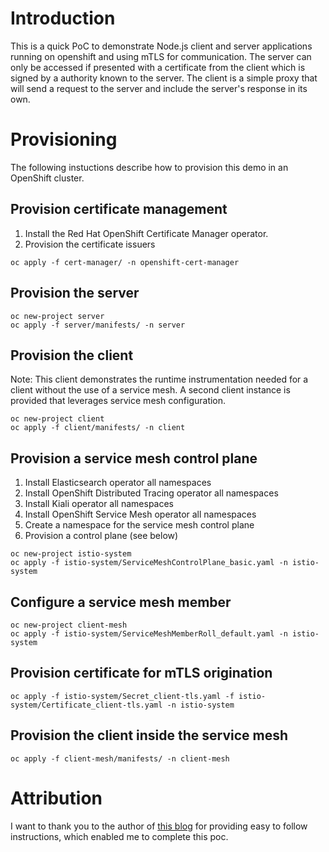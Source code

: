 # Introduction
This is a quick PoC to demonstrate Node.js client and server applications running on openshift and using mTLS for communication. The server can only be accessed if presented with a certificate from the client which is signed by a authority known to the server. The client is a simple proxy that will send a request to the server and include the server's response in its own.

# Provisioning

The following instuctions describe how to provision this demo in an OpenShift cluster.

## Provision certificate management

1. Install the Red Hat OpenShift Certificate Manager operator.
2. Provision the certificate issuers
```
oc apply -f cert-manager/ -n openshift-cert-manager
```

## Provision the server

```
oc new-project server
oc apply -f server/manifests/ -n server
```

## Provision the client

Note: This client demonstrates the runtime instrumentation needed for a client without the use of a service mesh. A second client instance is provided that leverages service mesh configuration.

```
oc new-project client
oc apply -f client/manifests/ -n client
```

## Provision a service mesh control plane

1. Install Elasticsearch operator all namespaces
2. Install OpenShift Distributed Tracing operator all namespaces
3. Install Kiali operator all namespaces
4. Install OpenShift Service Mesh operator all namespaces
5. Create a namespace for the service mesh control plane
5. Provision a control plane (see below)

```
oc new-project istio-system
oc apply -f istio-system/ServiceMeshControlPlane_basic.yaml -n istio-system
```

## Configure a service mesh member

```
oc new-project client-mesh
oc apply -f istio-system/ServiceMeshMemberRoll_default.yaml -n istio-system
```

## Provision certificate for mTLS origination

```
oc apply -f istio-system/Secret_client-tls.yaml -f istio-system/Certificate_client-tls.yaml -n istio-system
```

## Provision the client inside the service mesh

```
oc apply -f client-mesh/manifests/ -n client-mesh
```

# Attribution
I want to thank you to the author of [this blog](https://www.matteomattei.com/client-and-server-ssl-mutual-authentication-with-nodejs/) for providing easy to follow instructions, which enabled me to complete this poc. 
